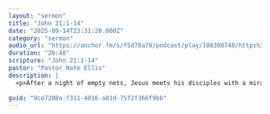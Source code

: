 ```yaml
---
layout: "sermon"
title: "John 21:1-14"
date: "2025-09-14T23:31:20.000Z"
category: "sermon"
audio_url: "https://anchor.fm/s/f5d78a70/podcast/play/108300748/https%3A%2F%2Fd3ctxlq1ktw2nl.cloudfront.net%2Fstaging%2F2025-8-14%2F407482441-44100-2-46b92ab136db6.m4a"
duration: "26:48"
scripture: "John 21:1-14"
pastor: "Pastor Nate Ellis"
description: |
  <p>After a night of empty nets, Jesus meets his disciples with a miracle, a meal, and a message of restoration. In John 21:1–14, we see how Christ meets us in our shame and calls us back to himself.</p><p><br></p><p>In this sermon, we’ll explore:</p><ul><li>Why Peter’s shame matters, and what his actions reveal about the weight of sin and guilt</li></ul><ul><li>How Jesus shows himself through repeated acts of grace, not just appearances</li></ul><ul><li>What it means to recognize Christ in seasons when we can’t hear his voice clearly</li></ul><ul><li>The practices—Scripture, prayer, gathering with the church, and fasting—that draw us nearer to him</li></ul><ul><li>The invitation to run toward Jesus with all our brokenness, trusting that he is ready to serve, restore, and call us forward</li></ul>
  
guid: "9ce7208a-f311-4016-a81d-75f2f366f9bb"
---
```


